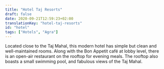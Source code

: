 ```yaml
---
title: "Hotel Taj Resorts"
draft: false
date: 2020-09-21T12:59:23+02:00
translationKey: "hotel-taj-resorts"
id: "hotel"
tags: ["Hotels", "Agra"] 
---
```

Located close to the Taj Mahal, this modern hotel has simple but clean and well-maintained rooms. Along with the Bon Appetit café at lobby level, there is an open-air restaurant on the rooftop for evening meals. The rooftop also boasts a small swimming pool, and fabulous views of the Taj Mahal. 